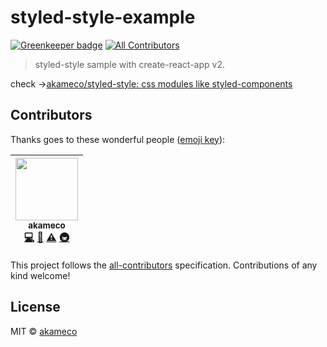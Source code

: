 # styled-style-example

[![Greenkeeper badge](https://badges.greenkeeper.io/akameco/styled-style-example.svg)](https://greenkeeper.io/)
[![All Contributors](https://img.shields.io/badge/all_contributors-1-orange.svg?style=flat-square)](#contributors)

>  styled-style sample with create-react-app v2.

check →[akameco/styled-style: css modules like styled-components](https://github.com/akameco/styled-style)

## Contributors

Thanks goes to these wonderful people ([emoji key](https://github.com/kentcdodds/all-contributors#emoji-key)):

<!-- ALL-CONTRIBUTORS-LIST:START - Do not remove or modify this section -->
<!-- prettier-ignore -->
| [<img src="https://avatars2.githubusercontent.com/u/4002137?v=4" width="100px;"/><br /><sub><b>akameco</b></sub>](http://akameco.github.io)<br />[💻](https://github.com/akameco/styled-style-example/commits?author=akameco "Code") [📖](https://github.com/akameco/styled-style-example/commits?author=akameco "Documentation") [⚠️](https://github.com/akameco/styled-style-example/commits?author=akameco "Tests") [🚇](#infra-akameco "Infrastructure (Hosting, Build-Tools, etc)") |
| :---: |
<!-- ALL-CONTRIBUTORS-LIST:END -->

This project follows the [all-contributors](https://github.com/kentcdodds/all-contributors) specification. Contributions of any kind welcome!

## License

MIT © [akameco](http://akameco.github.io)
